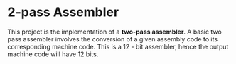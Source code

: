 # 2-pass Assembler

 This project is the implementation of a **two-pass assembler**. 
 A basic two pass assembler involves the conversion of a given assembly code to its corresponding machine code. 
 This is a 12 - bit assembler, hence the output machine code will have 12 bits.
